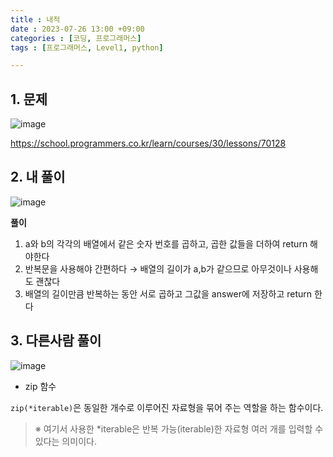 ```yaml
---
title : 내적
date : 2023-07-26 13:00 +09:00
categories : [코딩, 프로그래머스]
tags : [프로그래머스, Level1, python]

---
```


## 1. 문제
![image](https://github.com/mini0-0/mini0-0.github.io/assets/63296983/04580183-f3cb-4b30-9560-740fb138251c)

<https://school.programmers.co.kr/learn/courses/30/lessons/70128>

## 2. 내 풀이
![image](https://github.com/mini0-0/mini0-0.github.io/assets/63296983/598798e2-72fa-4857-a689-ff381aadff6a)

**풀이**

1. a와 b의 각각의 배열에서 같은 숫자 번호를 곱하고,  곱한 값들을 더하여 return 해야한다
2. 반복문을 사용해야 간편하다 → 배열의 길이가 a,b가 같으므로 아무것이나 사용해도 괜찮다
3. 배열의 길이만큼 반복하는 동안 서로 곱하고 그값을 answer에 저장하고 return 한다

## 3. 다른사람 풀이
![image](https://github.com/mini0-0/mini0-0.github.io/assets/63296983/b642060d-8b18-430b-b2dc-f1a76571c665)

- zip 함수

`zip(*iterable)`은 동일한 개수로 이루어진 자료형을 묶어 주는 역할을 하는 함수이다.

> ※ 여기서 사용한 *iterable은 반복 가능(iterable)한 자료형 여러 개를 입력할 수 있다는 의미이다.
> 

